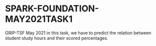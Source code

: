 # SPARK-FOUNDATION-MAY2021TASK1
GRIP-TSF May 2021 in this task, we have to predict the relation between student study hours and their scored percentages.
